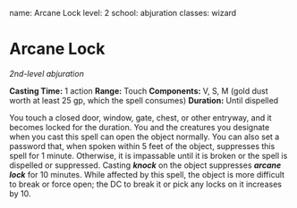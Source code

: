 name: Arcane Lock
level: 2
school: abjuration
classes: wizard

# Arcane Lock
_2nd-level abjuration_

**Casting Time:** 1 action
**Range:** Touch
**Components:** V, S, M (gold dust worth at least 25 gp, which the spell consumes)
**Duration:** Until dispelled

You touch a closed door, window, gate, chest, or other entryway, and it becomes locked for the duration. You and the creatures you designate when you cast this spell can open the object normally. You can also set a password that, when spoken within 5 feet of the object, suppresses this spell for 1 minute. Otherwise, it is impassable until it is broken or the spell is dispelled or suppressed. Casting **_knock_** on the object suppresses **_arcane lock_** for 10 minutes.
While affected by this spell, the object is more difficult to break or force open; the DC to break it or pick any locks on it increases by 10.
